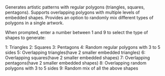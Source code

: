 Generates artistic patterns with regular polygons (triangles, squares, pentagons).
Supports overlapping polygons with multiple levels of embedded shapes.
Provides an option to randomly mix different types of polygons in a single artwork.

When prompted, enter a number between 1 and 9 to select the type of shapes to generate:

1: Triangles
2: Squares
3: Pentagons
4: Random regular polygons with 3 to 5 sides
5: Overlapping triangles(have 2 smaller embedded triangles)
6: Overlapping squares(have 2 smaller embedded shapes)
7: Overlapping pentagons(have 2 smaller embedded shapes)
8: Overlapping random polygons with 3 to 5 sides
9: Random mix of all the above shapes